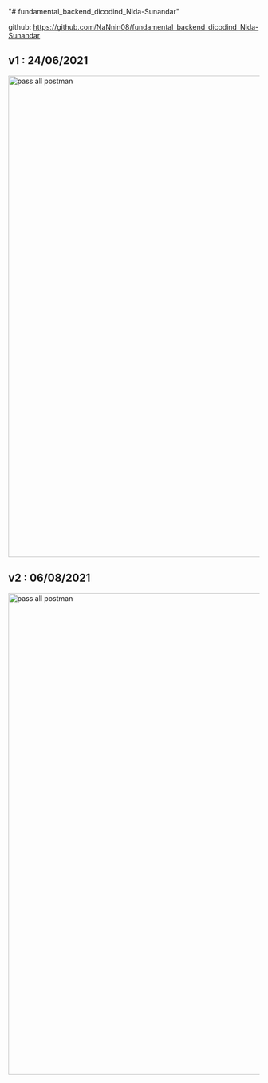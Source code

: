 "# fundamental_backend_dicodind_Nida-Sunandar"

github: https://github.com/NaNnin08/fundamental_backend_dicodind_Nida-Sunandar

## v1 : 24/06/2021

<img width="964" alt="pass all postman" src="https://drive.google.com/uc?export=view&id=1a33e5INWYrADU6uvg6eZNF6fD-KXNjV0">

## v2 : 06/08/2021

<img width="964" alt="pass all postman" src="https://drive.google.com/uc?export=view&id=1JAf99GwxCmVTZmhtiaedhbMFpHn2QrLw">
